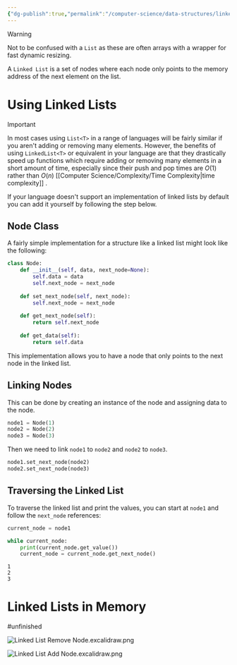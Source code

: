 ```yaml
---
{"dg-publish":true,"permalink":"/computer-science/data-structures/linked-list/"}
---
```


>[!warning]
> Not to be confused with a `List` as these are often arrays with a wrapper for fast dynamic resizing. 

A `Linked List` is a set of nodes where each node only points to the memory address of the next element on the list.

# Using Linked Lists

> [!important]
> In most cases using `List<T>` in a range of languages will be fairly similar if you aren't adding or removing many elements. However, the benefits of using `LinkedList<T>` or equivalent in your language are that they drastically speed up functions which require adding or removing many elements in a short amount of time, especially since their push and pop times are $O(1)$ rather than $O(n)$ [[Computer Science/Complexity/Time Complexity\|time complexity]] .

If your language doesn't support an implementation of linked lists by default you can add it yourself by following the step below.
## Node Class

A fairly simple implementation for a structure like a linked list might look like the following:

```python
class Node:
	def __init__(self, data, next_node=None):
		self.data = data
		self.next_node = next_node
	
	def set_next_node(self, next_node):
		self.next_node = next_node
	
	def get_next_node(self):
		return self.next_node
	
	def get_data(self):
		return self.data
```

This implementation allows you to have a node that only points to the next node in the linked list. 

## Linking Nodes

This can be done by creating an instance of the node and assigning data to the node.

```python
node1 = Node(1)
node2 = Node(2)
node3 = Node(3)
```

Then we need to link `node1` to `node2` and `node2` to `node3`.

```python
node1.set_next_node(node2)
node2.set_next_node(node3)
```

## Traversing the Linked List

To traverse the linked list and print the values, you can start at `node1` and follow the `next_node` references:

```python
current_node = node1

while current_node:
    print(current_node.get_value())
    current_node = current_node.get_next_node()
```
```output
1
2
3
```

# Linked Lists in Memory
#unfinished 

![Linked List Remove Node.excalidraw.png](/img/user/Excalidraw/Linked%20List%20Remove%20Node.excalidraw.png)

![Linked List Add Node.excalidraw.png](/img/user/Excalidraw/Linked%20List%20Add%20Node.excalidraw.png)

